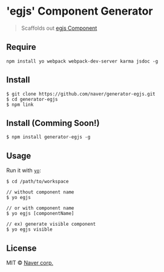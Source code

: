 # 'egjs' Component Generator

> Scaffolds out [egjs Component](https://github.com/naver?utf8=%E2%9C%93&q=eg)

## Require

```
npm install yo webpack webpack-dev-server karma jsdoc -g
```

## Install

```
$ git clone https://github.com/naver/generator-egjs.git
$ cd generator-egjs
$ npm link
```

## Install (Comming Soon!)

```
$ npm install generator-egjs -g
```

## Usage

Run it with [`yo`](https://github.com/yeoman/yo):

```
$ cd /path/to/workspace

// without component name
$ yo egjs

// or with component name
$ yo egjs [componentName]

// ex) generate visible component
$ yo egjs visible
```


## License

MIT © [Naver corp.](http://navercorp.com)
